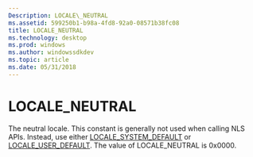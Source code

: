 ```yaml
---
Description: LOCALE\_NEUTRAL
ms.assetid: 599250b1-b98a-4fd8-92a0-08571b38fc08
title: LOCALE_NEUTRAL
ms.technology: desktop
ms.prod: windows
ms.author: windowssdkdev
ms.topic: article
ms.date: 05/31/2018
---
```


# LOCALE\_NEUTRAL

The neutral locale. This constant is generally not used when calling NLS APIs. Instead, use either [LOCALE\_SYSTEM\_DEFAULT](locale-system-default.md) or [LOCALE\_USER\_DEFAULT](locale-user-default.md). The value of LOCALE\_NEUTRAL is 0x0000.

 

 



